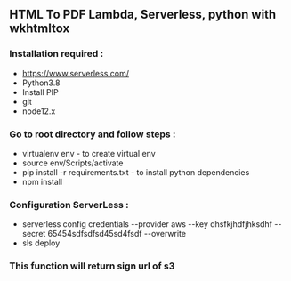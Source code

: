 
## HTML To PDF Lambda, Serverless, python with wkhtmltox

### Installation required :
- https://www.serverless.com/ 
- Python3.8
- Install PIP
- git
- node12.x

### Go to root directory and follow steps :
- virtualenv env - to create virtual env
- source env/Scripts/activate
- pip install -r requirements.txt - to install python dependencies
- npm install

### Configuration ServerLess :
- serverless config credentials --provider aws --key dhsfkjhdfjhksdhf --secret 65454sdfsdfsd45sd4fsdf --overwrite
- sls deploy

### This function will return sign url of s3